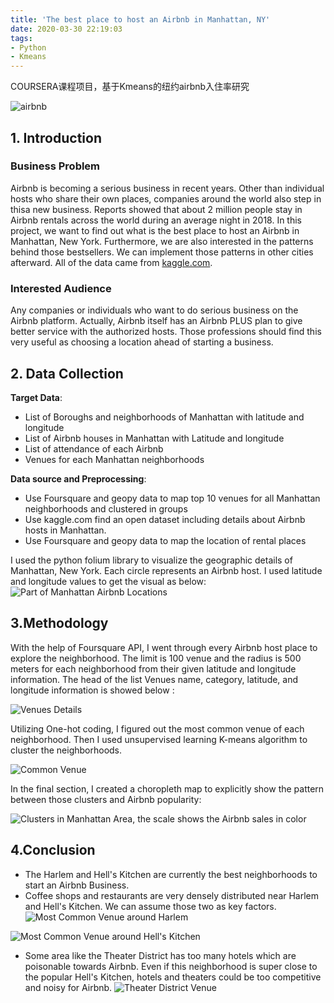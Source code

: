 ```yaml
---
title: 'The best place to host an Airbnb in Manhattan, NY'
date: 2020-03-30 22:19:03
tags:
- Python
- Kmeans
---
```

COURSERA课程项目，基于Kmeans的纽约airbnb入住率研究
<!-- more -->
![airbnb](https://i.loli.net/2020/03/30/cFBZaKAt48e3OoP.jpg)

## 1. Introduction
### Business Problem
Airbnb is becoming a serious business in recent years. Other than individual hosts who share their own places, companies around the world also step in thisa new business. Reports showed that about 2 million people stay in Airbnb rentals across the world during an average night in 2018. In this project, we want to find out what is the best place to host an Airbnb in Manhattan, New York. Furthermore, we are also interested in the patterns behind those bestsellers. We can implement those patterns in other cities afterward.
All of the data came from [kaggle.com](https://www.kaggle.com/dgomonov/new-york-city-airbnb-open-data).

### Interested Audience
Any companies or individuals who want to do serious business on the Airbnb platform. Actually, Airbnb itself has an Airbnb PLUS plan to give better service with the authorized hosts. Those professions should find this very useful as choosing a location ahead of starting a business.

## 2. Data Collection
**Target Data**:
  * List of Boroughs and neighborhoods of Manhattan with latitude and longitude
  * List of Airbnb houses in Manhattan with Latitude and longitude
  * List of attendance of each Airbnb
  * Venues for each Manhattan neighborhoods

**Data source and Preprocessing**:
  * Use Foursquare and geopy data to map top 10 venues for all Manhattan neighborhoods and clustered in groups
  * Use kaggle.com find an open dataset including details about Airbnb hosts in Manhattan.
  * Use Foursquare and geopy data to map the location of rental places

I used the python folium library to visualize the geographic details of Manhattan, New York. Each circle represents an Airbnb host. I used latitude and longitude values to get the visual as below:
![Part of Manhattan Airbnb Locations](https://i.loli.net/2020/03/30/lAzbc5jPhQ9CXy7.png)

## 3.Methodology

With the help of Foursquare API, I went through every Airbnb host place to explore the neighborhood. The limit is 100 venue and the radius is 500 meters for each neighborhood from their given latitude and longitude information. The head of the list Venues name, category, latitude, and longitude information is showed below :

![Venues Details](https://i.loli.net/2020/03/30/xqiofMJDPVcENy7.png)

Utilizing One-hot coding, I figured out the most common venue of each neighborhood. Then I used unsupervised learning K-means algorithm to cluster the neighborhoods. 

![Common Venue](https://i.loli.net/2020/03/30/xqiofMJDPVcENy7.png)

In the final section, I created a choropleth map to explicitly show the pattern between those clusters and Airbnb popularity:

![Clusters in Manhattan Area, the scale shows the Airbnb sales in color](https://i.loli.net/2020/03/30/AFVStO9b38dfWU6.png)

## 4.Conclusion
  * The Harlem and Hell's Kitchen are currently the best neighborhoods to start an Airbnb Business. 
  * Coffee shops and restaurants are very densely distributed near Harlem and Hell's Kitchen. We can assume those two as key factors.
![Most Common Venue around Harlem](https://i.loli.net/2020/03/30/ksXcERgLezropQD.png)

![Most Common Venue around Hell's Kitchen](https://i.loli.net/2020/03/30/Zlv82CLcEQObDTd.png)

  * Some area like the Theater District has too many hotels which are poisonable towards Airbnb. Even if this neighborhood is super close to the popular Hell's Kitchen, hotels and theaters could be too competitive and noisy for Airbnb.
![Theater District Venue](https://i.loli.net/2020/03/30/o6pZvOYxyE7mnDI.png)


